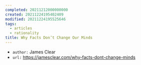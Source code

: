 ```yaml
---
completed: 20211212000000000
created: 20211224195402409
modified: 20211224195525646
tags:
  - articles
  - rationality
title: Why Facts Don’t Change Our Minds
---
```


- `author:` James Clear
- `url:` https://jamesclear.com/why-facts-dont-change-minds
